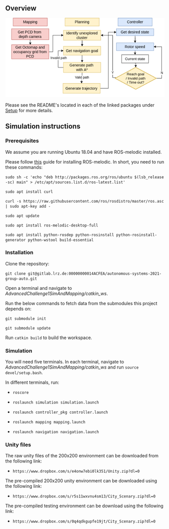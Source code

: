 ## Overview

![Alt text](images/Auto_overview.drawio__2_.png)

Please see the README's located in each of the linked packages under [Setup](#setup) for more details.

## Simulation instructions

### Prerequisites

We assume you are running Ubuntu 18.04 and have ROS-melodic installed.

Please follow [this](http://wiki.ros.org/melodic/Installation/Ubuntu) guide for installing ROS-melodic. In short, you need to run these commands:

```
sudo sh -c 'echo "deb http://packages.ros.org/ros/ubuntu $(lsb_release -sc) main" > /etc/apt/sources.list.d/ros-latest.list'
```
```
sudo apt install curl
```
```
curl -s https://raw.githubusercontent.com/ros/rosdistro/master/ros.asc | sudo apt-key add -
```
```
sudo apt update
```
```
sudo apt install ros-melodic-desktop-full
```
```
sudo apt install python-rosdep python-rosinstall python-rosinstall-generator python-wstool build-essential
```

### Installation

Clone the repository:

```
git clone git@gitlab.lrz.de:00000000014ACFEA/autonomous-systems-2021-group-auto.git
```

Open a terminal and navigate to *AdvancedChallenge1SimAndMapping/catkin_ws*.

Run the below commands to fetch data from the submodules this project depends on:

```
git submodule init
```

```
git submodule update
```

Run `catkin build` to build the workspace.

### Simulation

You will need five terminals. In each terminal, navigate to *AdvancedChallenge1SimAndMapping/catkin_ws* and run `source devel/setup.bash`.

In different terminals, run:

- `roscore`

- `roslaunch simulation simulation.launch`

- `roslaunch controller_pkg controller.launch`

- `roslaunch mapping mapping.launch`

- `roslaunch navigation navigation.launch`

### Unity files
The raw unity files of the 200x200 environment can be downloaded from the following link:
- `https://www.dropbox.com/s/e4onw7ebi0lk351/Unity.zip?dl=0`

The pre-compiled 200x200 unity environment can be downloaded using the following link:
- `https://www.dropbox.com/s/r5s11wxvnu4sm13/City_Scenary.zip?dl=0`

The pre-compiled testing environment can be download using the following link:
- `https://www.dropbox.com/s/0q4qdkgupfe19jt/City_Scenary.zip?dl=0`
